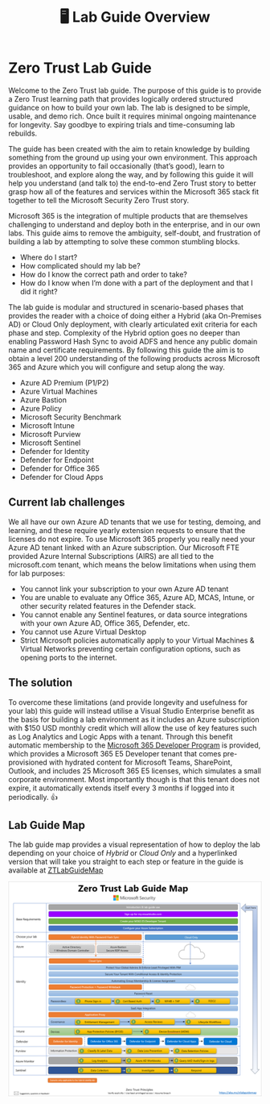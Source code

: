 ﻿---
id: overview
title: 🖥️ Lab Guide Overview
sidebar_label: 🖥️ Overview
slug: /
---
# Zero Trust Lab Guide
Welcome to the Zero Trust lab guide. The purpose of this guide is to provide a Zero Trust learning path that provides logically ordered structured guidance on how to build your own lab. The lab is designed to be simple, usable, and demo rich. Once built it requires minimal ongoing maintenance for longevity. Say goodbye to expiring trials and time-consuming lab rebuilds.

The guide has been created with the aim to retain knowledge by building something from the ground up using your own environment. This approach provides an opportunity to fail occasionally (that’s good), learn to troubleshoot, and explore along the way, and by following this guide it will help you understand (and talk to) the end-to-end Zero Trust story to better grasp how all of the features and services within the Microsoft 365 stack fit together to tell the Microsoft Security Zero Trust story. 

Microsoft 365 is the integration of multiple products that are themselves challenging to understand and deploy both in the enterprise, and in our own labs. This guide aims to remove the ambiguity, self-doubt, and frustration of building a lab by attempting to solve these common stumbling blocks.

- Where do I start?
- How complicated should my lab be?
- How do I know the correct path and order to take?
- How do I know when I’m done with a part of the deployment and that I did it right?

The lab guide is modular and structured in scenario-based phases that provides the reader with a choice of doing either a Hybrid (aka On-Premises AD) or Cloud Only deployment, with clearly articulated exit criteria for each phase and step. Complexity of the Hybrid option goes no deeper than enabling Password Hash Sync to avoid ADFS and hence any public domain name and certificate requirements. By following this guide the aim is to obtain a level 200 understanding of the following products across Microsoft 365 and Azure which you will configure and setup along the way.

- Azure AD Premium (P1/P2)
- Azure Virtual Machines
- Azure Bastion
- Azure Policy
- Microsoft Security Benchmark
- Microsoft Intune
- Microsoft Purview
- Microsoft Sentinel 
- Defender for Identity
- Defender for Endpoint
- Defender for Office 365
- Defender for Cloud Apps 

## Current lab challenges
We all have our own Azure AD tenants that we use for testing, demoing, and learning, and these require yearly extension requests to ensure that the licenses do not expire. To use Microsoft 365 properly you really need your Azure AD tenant linked with an Azure subscription. Our Microsoft FTE provided Azure Internal Subscriptions (AIRS) are all tied to the microsoft.com tenant, which means the below limitations when using them for lab purposes: 

- You cannot link your subscription to your own Azure AD tenant 
- You are unable to evaluate any Office 365, Azure AD, MCAS, Intune, or other security related features in the Defender stack.
- You cannot enable any Sentinel features, or data source integrations with your own Azure AD, Office 365, Defender, etc. 
- You cannot use Azure Virtual Desktop
- Strict Microsoft policies automatically apply to your Virtual Machines & Virtual Networks preventing certain configuration options, such as opening ports to the internet.

## The solution
To overcome these limitations (and provide longevity and usefulness for your lab) this guide will instead utilise a Visual Studio Enterprise benefit as the basis for building a lab environment as it includes an Azure subscription with $150 USD monthly credit which will allow the use of key features such as Log Analytics and Logic Apps with a tenant. Through this benefit automatic membership to the [Microsoft 365 Developer Program](https://docs.microsoft.com/en-us/office/developer-program/microsoft-365-developer-program-faq) is provided, which provides a Microsoft 365 E5 Developer tenant that comes pre-provisioned with hydrated content for Microsoft Teams, SharePoint, Outlook, and includes 25 Microsoft 365 E5 licenses, which simulates a small corporate environment. Most importantly though is that this tenant does not expire, it automatically extends itself every 3 months if logged into it periodically. 👍

## Lab Guide Map
The lab guide map provides a visual representation of how to deploy the lab depending on your choice of *Hybrid* or *Cloud Only* and a hyperlinked version that will take you straight to each step or feature in the guide is available at [ZTLabGuideMap](./assets/ztlabguidemap.pdf)

![Timeline Description automatically generated](img/ztlabguidemap.png)